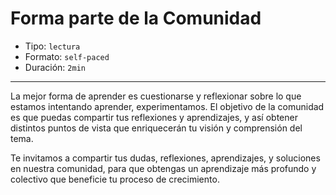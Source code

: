 # Forma parte de la Comunidad

* Tipo: `lectura`
* Formato: `self-paced`
* Duración: `2min`

***
La mejor forma de aprender es cuestionarse y reflexionar sobre lo que estamos
intentando aprender, 
experimentamos. El objetivo de la comunidad es que puedas compartir tus
reflexiones y aprendizajes, y así obtener distintos puntos de vista que
enriquecerán tu visión y comprensión del tema.

Te invitamos a compartir tus dudas, reflexiones, aprendizajes, y soluciones en
nuestra comunidad, para que obtengas un aprendizaje más profundo y colectivo que
beneficie tu proceso de crecimiento.
